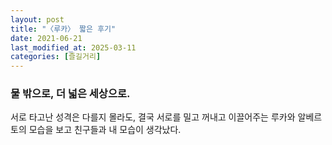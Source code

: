 ```yaml
---
layout: post
title: "〈루카〉 짧은 후기"
date: 2021-06-21
last_modified_at: 2025-03-11
categories: [즐길거리]
---
```


### 물 밖으로, 더 넓은 세상으로.

서로 타고난 성격은 다를지 몰라도, 결국 서로를 밀고 꺼내고 이끌어주는 루카와 알베르토의 모습을 보고 친구들과 내 모습이 생각났다.
